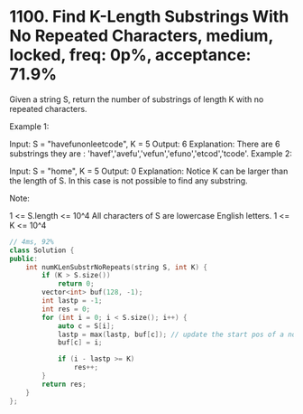 # 1100. Find K-Length Substrings With No Repeated Characters, medium, locked, freq: 0p%, acceptance: 71.9%

Given a string S, return the number of substrings of length K with no repeated characters.

Example 1:

Input: S = "havefunonleetcode", K = 5
Output: 6
Explanation: 
There are 6 substrings they are : 'havef','avefu','vefun','efuno','etcod','tcode'.
Example 2:

Input: S = "home", K = 5
Output: 0
Explanation: 
Notice K can be larger than the length of S. In this case is not possible to find any substring.
 

Note:

1 <= S.length <= 10^4
All characters of S are lowercase English letters.
1 <= K <= 10^4

```c++
// 4ms, 92%
class Solution {
public:
    int numKLenSubstrNoRepeats(string S, int K) {
        if (K > S.size())
            return 0;
        vector<int> buf(128, -1);
        int lastp = -1;
        int res = 0;
        for (int i = 0; i < S.size(); i++) {
            auto c = S[i];
            lastp = max(lastp, buf[c]); // update the start pos of a non-repeating substring if possible
            buf[c] = i;

            if (i - lastp >= K)
                res++;
        }
        return res;
    }
};
```
